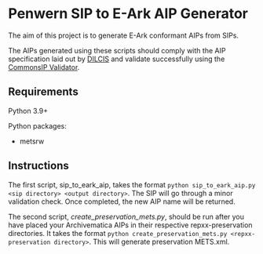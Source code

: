 # Penwern SIP to E-Ark AIP Generator

The aim of this project is to generate E-Ark conformant AIPs from SIPs.

The AIPs generated using these scripts should comply with the AIP specification laid out by [DILCIS](https://dilcis.eu/) and validate successfully  using the [CommonsIP Validator](https://github.com/keeps/commons-ip).

## Requirements

Python 3.9+

Python packages:
- metsrw

## Instructions

The first script, sip_to_eark_aip, takes the format `python sip_to_eark_aip.py <sip directory> <output directory>`.
The SIP will go through a minor validation check.
Once completed, the new AIP name will be returned. 

The second script, *create_preservation_mets.py*, should be run after you have placed your Archivematica AIPs in their respective repxx-preservation directories.
It takes the format `python create_preservation_mets.py <repxx-preservation directory>`.
This will generate preservation METS.xml.
